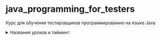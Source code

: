 # java_programming_for_testers
Курс для обучения тестировщиков программированию на языке Java

<details><summary>Названия уроков и тайминг:</summary>
<ol dir="auto">
<li>УРОК 1.  00:09:21 - Обзор языков программирования и место Java в общей картине мира  .</li>
<li>УРОК 2.  00:05:57 - Установка и настройка Java SDK  .</li>
<li>УРОК 3.  00:04:50 - Первая работающая программа на языке Java  .</li>
<li>УРОК 4.  00:08:19 - Хранение кода Git и GitHub  .</li>
<li>УРОК 5.  00:10:33 - Gradle и другие сборщики  .</li>
<li>УРОК 6.  00:09:44 - Среда разработки IntelliJ IDEA  .</li>
<li>УРОК 7.  00:07:50 - Классы и пакеты, файлы и директории  .</li>
<li>УРОК 8.  00:10:58 - Фигурные скобочки и структура программного кода  .</li>
<li>УРОК 9.  00:10:58 - Выражения и операции  .</li>
<li>УРОК 10. 00:09:01 - Переменные и значения  .</li>
<li>УРОК 11. 00:05:15 - Типы переменных и значений  .</li>
<li>УРОК 12. 00:04:35 - Среда разработки. Запуск программы режиме отладки  .</li>
<li>УРОК 13. 00:10:14 - Функции  .</li>
<li>УРОК 14. 00:11:06 - Классы и объекты  .</li>
<li>УРОК 15. 00:04:59 - Методы. Функции, ассоциированные с объектами  .</li>
<li>УРОК 16. 00:05:11 - Немного теории что такое автотесты  .</li>
<li>УРОК 17. 00:06:20 - Gradle подключаем зависимости от дополнительных библиотек  .</li>
<li>УРОК 18. 00:07:42 - Делаем первый тест, используя фреймворк для запуска тестов TestNG  .</li>
<li>УРОК 19. 00:04:28 - Среда разработки IDEA полезные клавиатурные сочетания  .</li>
<li>УРОК 20. 00:10:52 - Делаем тест для веб-приложения, используя драйвер Selenium  .</li>
<li>УРОК 21. 00:05:37 - Фикстуры инициализация и зачистка  .</li>
<li>УРОК 22. 00:10:30 - Рефакторинг улучшаем читаемость кода, выделяем вспомогательные методы  .</li>
<li>УРОК 23. 00:13:47 - Создаём общий базовый класс для тестов, где можно хранить методы, общие для всех тестов  .</li>
<li>УРОК 24. 00:09:43 - Заменяем наследование на делегирование и создаём двухуровневую архитектуру  .</li>
<li>УРОК 25. 00:12:21 - Выделяем специализированные классы-помощники  .</li>
<li>УРОК 26. 00:08:44 - Создаём общий базовый класс для классов-помощников  .</li>
<li>УРОК 27. 00:06:01 - Делаем новый тест без использования рекордера  .</li>
<li>УРОК 28. 00:07:52 - Проверка условий при помощи конструкции if-then-else  .</li>
<li>УРОК 29. 00:11:02 - Полная форма if-then-else. Неполная форма if-then. Вложенные проверки. Свёртка вложенных проверок  .</li>
<li>УРОК 30. 00:13:20 - Запуск тестов в разных браузерах  .</li>
<li>УРОК 31. 00:07:42 - Сравнение объектов при помощи оператора == и метода equals  .</li>
<li>УРОК 32. 00:03:20 - Оптимизация заполнения форм - оставляем дефолтные значения в полях  .</li>
<li>УРОК 33. 00:05:25 - Оптимизация заполнения форм - оставляем не изменяющися значения в полях  .</li>
<li>УРОК 34. 00:09:58 - Перехват исключений  .</li>
<li>УРОК 35. 00:13:50 - Заполнение форм с почти одинаковым набором полей  .</li>
<li>УРОК 36. 00:08:09 - Ленивые действия  .</li>
<li>УРОК 37. 00:08:03 - Проверка и обеспечение выполнения предусловий  .</li>
<li>УРОК 38. 00:19:42 - Циклы.Многократные повторения похожих действий  .</li>
<li>УРОК 39. 00:14:40 - Коллекции. Наборы элементов  .</li>
<li>УРОК 40. 00:08:02 - Количество элементов в коллекции  .</li>
<li>УРОК 41. 00:02:55 - Выбор элемента списка по порядковому номеру  .</li>
<li>УРОК 42. 00:08:18 - Формирование коллекции  .</li>
<li>УРОК 43. 00:09:37 - Сравнение коллекций  .</li>
<li>УРОК 44. 00:12:14 - Множества. Неупорядоченные коллекции  .</li>
<li>УРОК 45. 00:08:31 - Поиск максимального элемента в коллекции  .</li>
<li>УРОК 46. 00:10:37 - Лямбда-выражения (анонимные функции) и элементы функционального программирования  .</li>
<li>УРОК 47. 00:09:13 - Сортировка списков  .</li>
<li>УРОК 48. 00:13:08 - Как правильно запускать браузер  .</li>
<li>УРОК 49. 00:07:39 - Улучшение кода тестов - ещё немного реструктуризации кода  .</li>
<li>УРОК 50. 00:07:30 - Улучшение названий методов  .</li>
<li>УРОК 51. 00:07:34 - Fluent-интерфейсы  .</li>
<li>УРОК 52. 00:17:38 - Повсеместное использование уникальных идентификаторов объектов  .</li>
<li>УРОК 53. 00:14:59 - Hamcrest - улучшение внешнего вида проверок  .</li>
<li>УРОК 54. 00:06:21 - Кеширование результатов длительных операций  .</li>
<li>УРОК 55. 00:07:29 - Хеширование и предварительные проверки  .</li>
<li>УРОК 56. 00:10:59 - Способы построения сложных локаторов  .</li>
<li>УРОК 57. 00:10:12 - Режем строки (и немного про регулярные выражения)  .</li>
<li>УРОК 58. 00:11:05 - Клеим строки - метод обратных проверок  .</li>
<li>УРОК 59. 00:13:47 - Пути к файлам и директориям  .</li>
<li>УРОК 60. 00:11:50 - Генератор тестовых данных, запись данных в файл  .</li>
<li>УРОК 61. 00:07:29 - Анализ опций командой строки при запуске генератора данных  .</li>
<li>УРОК 62. 00:09:52 - Параметризация тестовых методов  .</li>
<li>УРОК 63. 00:07:52 - Загрузка тестовых данных из файла  .</li>
<li>УРОК 64. 00:14:22 - Формат XML  .</li>
<li>УРОК 65. 00:10:17 - Формат JSON  .</li>
<li>УРОК 66. 00:03:13 - Автоматическое закрытие файлов после использования  .</li>
<li>УРОК 67. 00:08:14 - Конфигурационные файлы для описания тестовых наборов  .</li>
<li>УРОК 68. 00:12:56 - Описание конфигурации тестового стенда  .</li>
<li>УРОК 69. 00:13:38 - Протоколирование (лог-файлы)  .</li>
<li>УРОК 70. 00:13:19 - Драйвер базы данных. Получение данных из БД  .</li>
<li>УРОК 71. 00:17:30 - Object Relational Mapping (ORM)  .</li>
<li>УРОК 72. 00:09:05 - Условия отбора данных  .</li>
<li>УРОК 73. 00:13:09 - Сравнение данных, загруженных из БД  .</li>
<li>УРОК 74. 00:08:54 - Отключаемые проверки UI  .</li>
<li>УРОК 75. 00:16:38 - Связи между объектами  .</li>
<li>УРОК 76. 00:04:27 - Установка нового учебного приложения MantisBT  .</li>
<li>УРОК 77. 00:09:51 - Подготовка проекта для тестирования MantisBT  .</li>
<li>УРОК 78. 00:16:34 - Прямое взаимодействие с сервером по протоколу HTTP  .</li>
<li>УРОК 79. 00:08:35 - Ленивая инициализация помощников  .</li>
<li>УРОК 80. 00:13:56 - Передача файлов на удалённую машину по протоколу FTP  .</li>
<li>УРОК 81. 00:24:55 - Получение почты на встроенный в тесты почтовый сервер  .</li>
<li>УРОК 82. 00:16:38 - unnamed 82  .</li>
<li>УРОК 83. 00:12:35 - Немного теории про Remote API  .</li>
<li>УРОК 84. 00:11:44 - SOAP - простой пример  .</li>
<li>УРОК 85. 00:22:17 - SOAP - взаимодействие с MantisBT  .</li>
<li>УРОК 86. 00:24:43 - REST - взаимодействие с Bugify  .</li>
<li>УРОК 87. 00:06:32 - RestAssured - использовать или нет  .</li>
<li>УРОК 88. 00:10:26 - REST - взаимодействие с GitHub  .</li>
<li>УРОК 89. 00:23:21 - Сервер непрерывной интеграции  .</li>
<li>УРОК 90. 00:15:57 - Удалённый запуск браузера (Selenium Server)  .</li>
<li>УРОК 91. 00:20:00 - Конфигурационное тестирование (Selenium Grid)  .</li>
<li>УРОК 92. 00:25:35 - Генерация отчётов при помощи Allure  .</li>
<li>УРОК 93. 00:20:52 - Keyword Driven Testing и инструмент Robot Framework  .</li>
<li>УРОК 94. 00:22:15 - Behaviour Driven Testing и инструмент Cucumber-JVM  .</li>
</ol>
</details>
